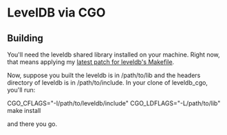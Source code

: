 # LevelDB via CGO

## Building

You'll need the leveldb shared library installed on your machine. Right now,
that means applying my [latest patch for leveldb's
Makefile](http://code.google.com/p/leveldb/issues/detail?id=27#c10).

Now, suppose you built the leveldb is in /path/to/lib and the headers
directory of leveldb is in /path/to/include. In your clone of leveldb_cgo, you'll run:

  CGO_CFLAGS="-I/path/to/leveldb/include" CGO_LDFLAGS="-L/path/to/lib" make install

and there you go.
